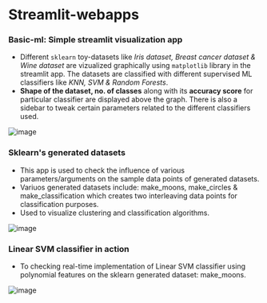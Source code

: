 # Streamlit-webapps  
### Basic-ml: Simple streamlit visualization app  
* Different `sklearn` toy-datasets like *Iris dataset, Breast cancer dataset & Wine dataset* are vizualized graphically using `matplotlib` library in the streamlit app. The datasets are classified with different supervised ML classifiers like *KNN, SVM & Random Forests*.  
* **Shape of the dataset, no. of classes** along with its **accuracy score** for particular classifier are displayed above the graph. There is also a sidebar to tweak certain parameters related to the different classifiers used.  
  
![image](https://user-images.githubusercontent.com/63915540/172675516-abcc1a35-c5d6-4abe-9da4-9442e3466da9.png)  

### Sklearn's generated datasets  
* This app is used to check the influence of various parameters/arguments on the sample data points of generated datasets.
* Variuos generated datasets include: make_moons, make_circles & make_classification which creates two interleaving data points for classification purposes.
* Used to visualize clustering and classification algorithms.

![image](https://user-images.githubusercontent.com/63915540/172681434-6e51ab66-c7e1-4a1f-8a1e-909d427d35cf.png)

### Linear SVM classifier in action  
* To checking real-time implementation of Linear SVM classifier using polynomial features on the sklearn generated dataset: make_moons.

![image](https://user-images.githubusercontent.com/63915540/175644112-51f01738-3168-4c55-8017-463b70680cb8.png)
